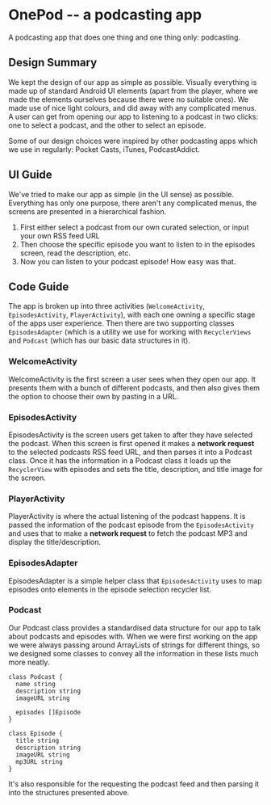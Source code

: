 # OnePod -- a podcasting app

A podcasting app that does one thing and one thing only: podcasting.

## Design Summary

We kept the design of our app as simple as possible. Visually everything is
made up of standard Android UI elements (apart from the player, where we made
the elements ourselves because there were no suitable ones). We made use of
nice light colours, and did away with any complicated menus. A user can get
from opening our app to listening to a podcast in two clicks: one to select a
podcast, and the other to select an episode.

Some of our design choices were inspired by other podcasting apps which we use
in regularly: Pocket Casts, iTunes, PodcastAddict.

## UI Guide

We've tried to make our app as simple (in the UI sense) as possible. Everything
has only one purpose, there aren't any complicated menus, the screens are
presented in a hierarchical fashion.

1. First either select a podcast from our own curated selection, or input your
   own RSS feed URL
2. Then choose the specific episode you want to listen to in the episodes
   screen, read the description, etc.
3. Now you can listen to your podcast episode! How easy was that.

## Code Guide

The app is broken up into three activities (`WelcomeActivity`,
`EpisodesActivity`, `PlayerActivity`), with each one owning a specific stage of
the apps user experience. Then there are two supporting classes
`EpisodesAdapter` (which is a utility we use for working with `RecyclerViews`
and `Podcast` (which has our basic data structures in it).

### WelcomeActivity

WelcomeActivity is the first screen a user sees when they open our app. It
presents them with a bunch of different podcasts, and then also gives them the
option to choose their own by pasting in a URL.

### EpisodesActivity

EpisodesActivity is the screen users get taken to after they have selected the
podcast. When this screen is first opened it makes a **network request** to the
selected podcasts RSS feed URL, and then parses it into a Podcast class. Once
it has the information in a Podcast class it loads up the `RecyclerView` with
episodes and sets the title, description, and title image for the screen.

### PlayerActivity

PlayerActivity is where the actual listening of the podcast happens. It is
passed the information of the podcast episode from the `EpisodesActivity` and
uses that to make a **network request** to fetch the podcast MP3 and display
the title/description.

### EpisodesAdapter

EpisodesAdapter is a simple helper class that `EpisodesActivity` uses to map
episodes onto elements in the episode selection recycler list.

### Podcast

Our Podcast class provides a standardised data structure for our app to talk
about podcasts and episodes with. When we were first working on the app we were
always passing around ArrayLists of strings for different things, so we
designed some classes to convey all the information in these lists much more
neatly.

```
class Podcast {
  name string
  description string
  imageURL string

  episodes []Episode
}
```

```
class Episode {
  title string
  description string
  imageURL string
  mp3URL string
}
```

It's also responsible for the requesting the podcast feed and then parsing it
into the structures presented above.
